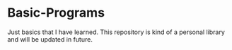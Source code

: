 # Basic-Programs
Just basics that I have learned.
This repository is kind of a personal library and will be updated in future.

